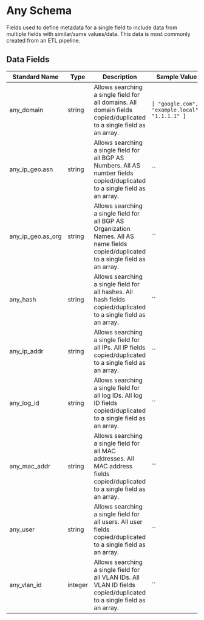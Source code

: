 # Any Schema

Fields used to define metadata for a single field to include data from multiple fields with similar/same values/data.  This data is most commonly created from an ETL pipeline.

## Data Fields

| Standard Name | Type | Description | Sample Value |
|--------|---------|-------|-------|
| any_domain | string | Allows searching a single field for all domains. All domain fields copied/duplicated to a single field as an array. | `[ "google.com", "example.local", "1.1.1.1" ]` |
| any_ip_geo.asn | string | Allows searching a single field for all BGP AS Numbers. All AS number fields copied/duplicated to a single field as an array. | `` |
| any_ip_geo.as_org | string | Allows searching a single field for all BGP AS Organization Names. All AS name fields copied/duplicated to a single field as an array. | `` |
| any_hash | string | Allows searching a single field for all hashes. All hash fields copied/duplicated to a single field as an array. | `` |
| any_ip_addr | string | Allows searching a single field for all IPs. All IP fields copied/duplicated to a single field as an array. | `` |
| any_log_id | string | Allows searching a single field for all log IDs. All log ID fields copied/duplicated to a single field as an array. | `` |
| any_mac_addr | string | Allows searching a single field for all MAC addresses. All MAC address fields copied/duplicated to a single field as an array. | `` |
| any_user | string | Allows searching a single field for all users. All user fields copied/duplicated to a single field as an array. | `` |
| any_vlan_id | integer | Allows searching a single field for all VLAN IDs. All VLAN ID fields copied/duplicated to a single field as an array. | `` |